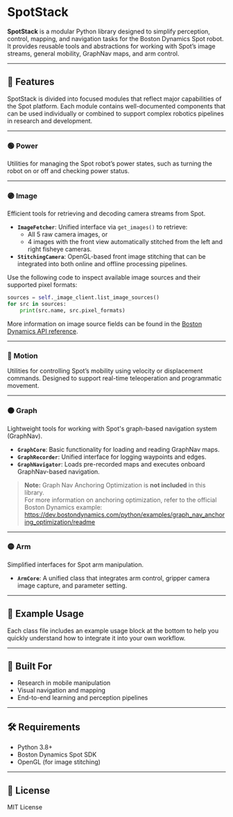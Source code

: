 # SpotStack

**SpotStack** is a modular Python library designed to simplify perception, control, mapping, and navigation tasks for the Boston Dynamics Spot robot. It provides reusable tools and abstractions for working with Spot’s image streams, general mobility, GraphNav maps, and arm control.

---

## 🚀 Features

SpotStack is divided into focused modules that reflect major capabilities of the Spot platform. Each module contains well-documented components that can be used individually or combined to support complex robotics pipelines in research and development.

---

### 🟢 Power
Utilities for managing the Spot robot’s power states, such as turning the robot on or off and checking power status.

---

### 🟣 Image
Efficient tools for retrieving and decoding camera streams from Spot.

- **`ImageFetcher`**: Unified interface via `get_images()` to retrieve:
  - All 5 raw camera images, or  
  - 4 images with the front view automatically stitched from the left and right fisheye cameras.
- **`StitchingCamera`**: OpenGL-based front image stitching that can be integrated into both online and offline processing pipelines.

Use the following code to inspect available image sources and their supported pixel formats:

```python
sources = self._image_client.list_image_sources()
for src in sources:
    print(src.name, src.pixel_formats)
```

More information on image source fields can be found in the [Boston Dynamics API reference](https://dev.bostondynamics.com/protos/bosdyn/api/proto_reference.html#bosdyn-api-ImageSource).

---

### 🔵 Motion
Utilities for controlling Spot’s mobility using velocity or displacement commands. Designed to support real-time teleoperation and programmatic movement.

---

### 🟠 Graph
Lightweight tools for working with Spot's graph-based navigation system (GraphNav).

- **`GraphCore`**: Basic functionality for loading and reading GraphNav maps.
- **`GraphRecorder`**: Unified interface for logging waypoints and edges.
- **`GraphNavigator`**: Loads pre-recorded maps and executes onboard GraphNav-based navigation.

> **Note:** Graph Nav Anchoring Optimization is **not included** in this library.  
> For more information on anchoring optimization, refer to the official Boston Dynamics example:  
> https://dev.bostondynamics.com/python/examples/graph_nav_anchoring_optimization/readme

---

### 🟡 Arm
Simplified interfaces for Spot arm manipulation.

- **`ArmCore`**: A unified class that integrates arm control, gripper camera image capture, and parameter setting.

---

## 🧪 Example Usage

Each class file includes an example usage block at the bottom to help you quickly understand how to integrate it into your own workflow.

---

## 🤖 Built For

- Research in mobile manipulation  
- Visual navigation and mapping  
- End-to-end learning and perception pipelines

---

## 🛠️ Requirements

- Python 3.8+
- Boston Dynamics Spot SDK
- OpenGL (for image stitching)

---

## 📎 License

MIT License
